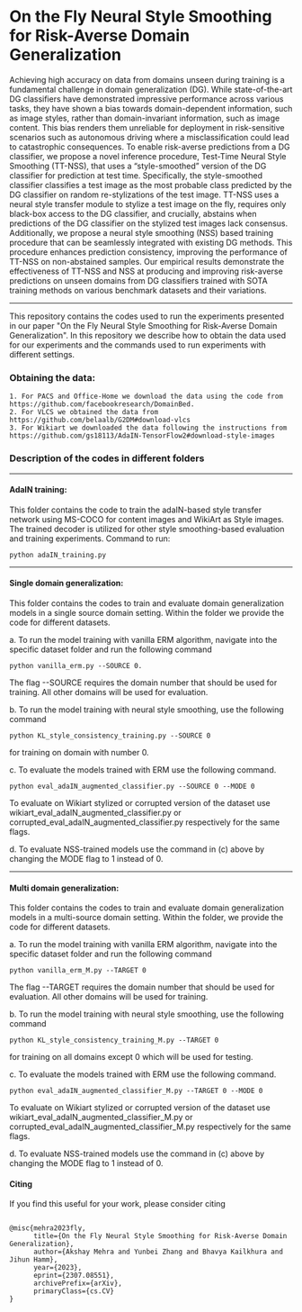# On the Fly Neural Style Smoothing for Risk-Averse Domain Generalization

Achieving high accuracy on data from domains unseen during training is a fundamental challenge in domain generalization (DG). While state-of-the-art DG classifiers have demonstrated impressive performance across various tasks, they have shown a bias towards domain-dependent information, such as image styles, rather than domain-invariant information, such as image content. This bias renders them unreliable for deployment in risk-sensitive scenarios such as autonomous driving where a misclassification could lead to catastrophic consequences. To enable risk-averse predictions from a DG classifier, we propose a novel inference procedure, Test-Time Neural Style Smoothing (TT-NSS), that uses a “style-smoothed” version of the DG classifier for prediction at test time. Specifically, the style-smoothed classifier classifies a test image as the most probable class predicted by the DG classifier on random re-stylizations of the test image. TT-NSS uses a neural style transfer module to stylize a test image on the fly, requires only black-box access to the DG classifier, and crucially, abstains when predictions of the DG classifier on the stylized test images lack consensus. Additionally, we propose a neural style smoothing (NSS) based training procedure that can be seamlessly integrated with existing DG methods. This procedure enhances prediction consistency, improving the performance of TT-NSS on non-abstained samples. Our empirical results demonstrate the effectiveness of TT-NSS and NSS at producing and improving risk-averse predictions on unseen domains from DG classifiers trained with SOTA training methods on various benchmark datasets and their variations.

<hr>
This repository contains the codes used to run the experiments presented in our paper "On the Fly Neural Style Smoothing for Risk-Averse Domain Generalization". 
In this repository we describe how to obtain the data used for our experiments and the commands used to run experiments with different settings.

### Obtaining the data:
    1. For PACS and Office-Home we download the data using the code from https://github.com/facebookresearch/DomainBed.
    2. For VLCS we obtained the data from https://github.com/belaalb/G2DM#download-vlcs
    3. For Wikiart we downloaded the data following the instructions from https://github.com/gs18113/AdaIN-TensorFlow2#download-style-images

### Description of the codes in different folders
<hr>

#### AdaIN training: 
This folder contains the code to train the adaIN-based style transfer network using MS-COCO for content images and WikiArt as Style images. The trained decoder is utilized for other style smoothing-based evaluation and training experiments.  Command to run: 

    python adaIN_training.py
    
<hr>

#### Single domain generalization: 
This folder contains the codes to train and evaluate domain generalization models in a single source domain setting.
Within the folder we provide the code for different datasets.
    
a. To run the model training with vanilla ERM algorithm, navigate into the specific dataset folder and run the following command 
    
    python vanilla_erm.py --SOURCE 0. 
    
The flag --SOURCE requires the domain number that should be used for training. All other domains will be used for
evaluation.

b. To run the model training with neural style smoothing, use the following command

    python KL_style_consistency_training.py --SOURCE 0 
    
for training on domain with number 0.

c. To evaluate the models trained with ERM use the following command. 
    
    python eval_adaIN_augmented_classifier.py --SOURCE 0 --MODE 0
    
To evaluate on Wikiart stylized or corrupted version of the dataset use wikiart_eval_adaIN_augmented_classifier.py 
or corrupted_eval_adaIN_augmented_classifier.py respectively for the same flags.

d. To evaluate NSS-trained models use the command in (c) above by changing the MODE flag to 1 instead of 0.
        
<hr>

#### Multi domain generalization:
This folder contains the codes to train and evaluate domain generalization models in a multi-source domain setting.
Within the folder, we provide the code for different datasets.

a. To run the model training with vanilla ERM algorithm, navigate into the specific dataset folder and run the following command 
    
    python vanilla_erm_M.py --TARGET 0
    
The flag --TARGET requires the domain number that should be used for evaluation. All other domains will be used for
training.
    
b. To run the model training with neural style smoothing, use the following command

    python KL_style_consistency_training_M.py --TARGET 0 
    
for training on all domains except 0 which will be used for testing.

c. To evaluate the models trained with ERM use the following command. 

    python eval_adaIN_augmented_classifier_M.py --TARGET 0 --MODE 0
    
To evaluate on Wikiart stylized or corrupted version of the dataset use wikiart_eval_adaIN_augmented_classifier_M.py 
or corrupted_eval_adaIN_augmented_classifier_M.py respectively for the same flags.

d. To evaluate NSS-trained models use the command in (c) above by changing the MODE flag to 1 instead of 0.
    
#### Citing

If you find this useful for your work, please consider citing
<pre>
<code>
@misc{mehra2023fly,
      title={On the Fly Neural Style Smoothing for Risk-Averse Domain Generalization}, 
      author={Akshay Mehra and Yunbei Zhang and Bhavya Kailkhura and Jihun Hamm},
      year={2023},
      eprint={2307.08551},
      archivePrefix={arXiv},
      primaryClass={cs.CV}
}
</code>
</pre>
